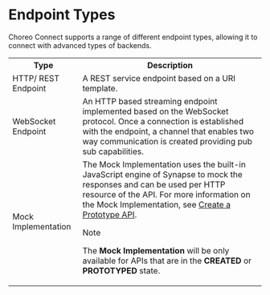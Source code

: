 # Endpoint Types

Choreo Connect supports a range of different endpoint types, allowing it to connect with advanced types of backends.

<table>
<tr>
<th><b>Type</b></th>
<th><b>Description</b></th>
</tr>
<tr>
<td>HTTP/ REST Endpoint</td>
<td>A REST service endpoint based on a URI template. </td>
</tr>
<tr>
<td>WebSocket Endpoint</td>
<td>An HTTP based streaming endpoint implemented based on the WebSocket protocol. Once a connection is established with the endpoint, a channel that enables two way communication is created providing pub sub capabilities. </td>
</tr>
<tr><td>Mock Implementation</td>
<td>The Mock Implementation uses the built-in JavaScript engine of Synapse to mock the responses and can be used per HTTP resource of the API. For more information on the Mock Implementation, see <a href="{{base_path}}/design/prototype-api/create-a-prototype-api/#mock-implementation">Create a Prototype API</a>.</br>
<div class="admonition note">
<p class="admonition-title">Note</p>
<p>The <b>Mock Implementation</b> will be only available for APIs that are in the <b>CREATED</b> or <b>PROTOTYPED</b> state.</p>
</div> 
</td>
</tr>
</table>
